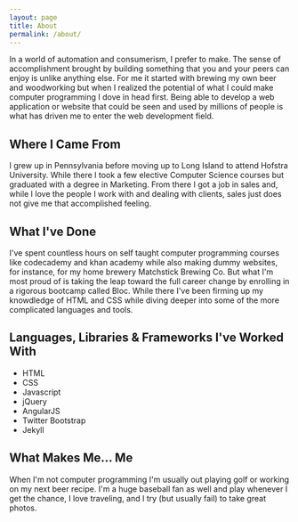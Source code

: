```yaml
---
layout: page
title: About
permalink: /about/
---
```


In a world of automation and consumerism, I prefer to make. The sense of accomplishment brought by building something that you and your peers can enjoy is unlike anything else. For me it started with brewing my own beer and woodworking but when I realized the potential of what I could make computer programming I dove in head first. Being able to develop a web application or website that could be seen and used by millions of people is what has driven me to enter the web development field. 

## Where I Came From ##

I grew up in Pennsylvania before moving up to Long Island to attend Hofstra University. While there I took a few elective Computer Science courses but graduated with a degree in Marketing. From there I got a job in sales and, while I love the people I work with and dealing with clients, sales just does not give me that accomplished feeling.

## What I've Done ##

I've spent countless hours on self taught computer programming courses like codecademy and khan academy while also making dummy websites, for instance, for my home brewery Matchstick Brewing Co. But what I'm most proud of is taking the leap toward the full career change by enrolling in a rigorous bootcamp called Bloc. While there I've been firming up my knowdledge of HTML and CSS while diving deeper into some of the more complicated languages and tools.

## Languages, Libraries & Frameworks I've Worked With ##

  * HTML
  * CSS
  * Javascript
  * jQuery
  * AngularJS
  * Twitter Bootstrap
  * Jekyll

## What Makes Me... Me ##

When I'm not computer programming I'm usually out playing golf or working on my next beer recipe. I'm a huge baseball fan as well and play whenever I get the chance, I love traveling, and I try (but usually fail) to take great photos.
